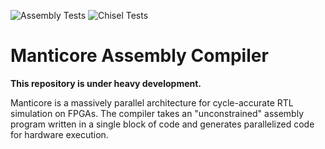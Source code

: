 ![Assembly Tests](https://github.com/epfl-vlsc/manticore-compiler/actions/workflows/assembly_tests.yml/badge.svg)
![Chisel Tests](https://github.com/epfl-vlsc/manticore-compiler/actions/workflows/chisel_tests.yml/badge.svg)
# Manticore Assembly Compiler

**This repository is under heavy development.**

Manticore is a massively parallel architecture for cycle-accurate RTL simulation
on FPGAs. The compiler takes an "unconstrained" assembly program written in
a single block of code and generates parallelized code for hardware execution.

